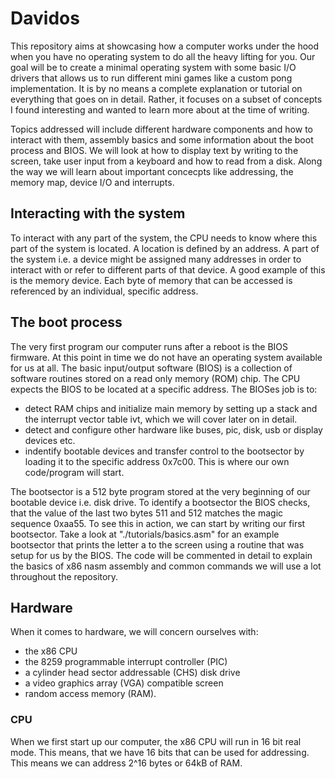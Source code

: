 # Davidos

This repository aims at showcasing how a computer works under the hood when you have no operating system to do all the heavy lifting for you. Our goal will be to create a minimal operating system with some basic I/O drivers that allows us to run different mini games like a custom pong implementation. It is by no means a complete explanation or tutorial on everything that goes on in detail. Rather, it focuses on a subset of concepts I found interesting and wanted to learn more about at the time of writing.  

Topics addressed will include different hardware components and how to interact with them, assembly basics and some information about the boot process and BIOS. We will look at how to display text by writing to the screen, take user input from a keyboard and how to read from a disk. Along the way we will learn about important concecpts like addressing, the memory map, device I/O and interrupts. 


## Interacting with the system

To interact with any part of the system, the CPU needs to know where this part of the system is located. A location is defined by an address. A part of the system i.e. a device might be assigned many addresses in order to interact with or refer to different parts of that device. A good example of this is the memory device. Each byte of memory that can be accessed is referenced by an individual, specific address.  


## The boot process

The very first program our computer runs after a reboot is the BIOS firmware. At this point in time we do not have an operating system available for us at all. The basic input/output software (BIOS) is a collection of software routines stored on a read only memory (ROM) chip. The CPU expects the BIOS to be located at a specific address. The BIOSes job is to:
- detect RAM chips and initialize main memory by setting up a stack and the interrupt vector table ivt, which we will cover later on in detail.
- detect and configure other hardware like buses, pic, disk, usb or display devices etc.
- indentify bootable devices and transfer control to the bootsector by loading it to the specific address 0x7c00. This is where our own code/program will start.

The bootsector is a 512 byte program stored at the very beginning of our bootable device i.e. disk drive. To identify a bootsector the BIOS checks, that the value of the last two bytes 511 and 512 matches the magic sequence 0xaa55. To see this in action, we can start by writing our first bootsector. Take a look at "./tutorials/basics.asm" for an example bootsector that prints the letter a to the screen using a routine that was setup for us by the BIOS. The code will be commented in detail to explain the basics of x86 nasm assembly and common commands we will use a lot throughout the repository.


## Hardware

When it comes to hardware, we will concern ourselves with:
- the x86 CPU
- the 8259 programmable interrupt controller (PIC)
- a cylinder head sector addressable (CHS) disk drive
- a video graphics array (VGA) compatible screen
- random access memory (RAM).

### CPU

When we first start up our computer, the x86 CPU will run in 16 bit real mode. This means, that we have 16 bits that can be used for addressing. This means we can address 2^16 bytes or 64kB of RAM.